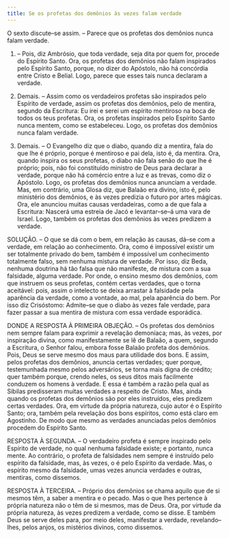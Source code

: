 ```yaml
---
title: Se os profetas dos demônios às vezes falam verdade
---
```


O sexto discute–se assim. – Parece que os profetas dos demônios nunca falam verdade.  

1. – Pois, diz Ambrósio, que toda verdade, seja dita por quem for, procede do Espírito Santo. Ora, os profetas dos demônios não falam inspirados pelo Espírito Santo, porque, no dizer do Apóstolo, não há concórdia entre Cristo e Belial. Logo, parece que esses tais nunca declaram a verdade.  

2. Demais. – Assim como os verdadeiros profetas são inspirados pelo Espírito de verdade, assim os profetas dos demônios, pelo de mentira, segundo da Escritura: Eu irei e serei um espírito mentiroso na boca de todos os teus profetas. Ora, os profetas inspirados pelo Espírito Santo nunca mentem, como se estabeleceu. Logo, os profetas dos demônios nunca falam verdade.  

3. Demais. – O Evangelho diz que o diabo, quando diz a mentira, fala do que lhe é próprio, porque é mentiroso e pai dela, isto é, da mentira. Ora, quando inspira os seus profetas, o diabo não fala senão do que lhe é próprio; pois, não foi constituído ministro de Deus para declarar a verdade, porque não há comércio entre a luz e as trevas, como diz o Apóstolo. Logo, os profetas dos demônios nunca anunciam a verdade.  Mas, em contrário, uma Glosa diz, que Balaão era divino, isto é, pelo ministério dos demônios, e às vezes predizia o futuro por artes mágicas. Ora, ele anunciou muitas causas verdadeiras, como a de que fala a Escritura: Nascerá uma estreia de Jacó e levantar–se–á uma vara de Israel. Logo, também os profetas dos demônios às vezes predizem a verdade.  

SOLUÇÃO. – O que se dá com o bem, em relação às causas, dá–se com a verdade, em relação ao conhecimento. Ora, como é impossível existir um ser totalmente privado do bem, também é impossível um conhecimento totalmente falso, sem nenhuma mistura de verdade. Por isso, diz Beda, nenhuma doutrina há tão falsa que não manifeste, de mistura com a sua falsidade, alguma verdade. Por onde, o ensino mesmo dos demônios, com que instruem os seus profetas, contém certas verdades, que o torna aceitável: pois, assim o intelecto se deixa arrastar à falsidade pela aparência da verdade, como a vontade, ao mal, pela aparência do bem. Por isso diz Crisóstomo: Admite–se que o diabo às vezes fale verdade, para fazer passar a sua mentira de mistura com essa verdade esporádica.  

DONDE A RESPOSTA À PRIMEIRA OBJEÇÃO. – Os profetas dos demônios nem sempre falam para exprimir a revelação demoníaca; mas, às vezes, por inspiração divina, como manifestamente se lê de Balaão, a quem, segundo a Escritura, o Senhor falou, embora fosse Balaão profeta dos demônios. Pois, Deus se serve mesmo dos maus para utilidade dos bons. E assim, pelos profetas dos demônios, anuncia certas verdades; quer porque, testemunhada mesmo pelos adversários, se torna mais digna de crédito; quer também porque, crendo neles, os seus ditos mais facilmente conduzem os homens à verdade. E essa é também a razão pela qual as Sibilas predisseram muitas verdades a respeito de Cristo. Mas, ainda quando os profetas dos demônios são por eles instruídos, eles predizem certas verdades.  Ora, em virtude da própria natureza, cujo autor é o Espírito Santo; ora, também pela revelação dos bons espíritos, como está claro em Agostinho. De modo que mesmo as verdades anunciadas pelos demônios procedem do Espírito Santo.  

RESPOSTA À SEGUNDA. – O verdadeiro profeta é sempre inspirado pelo Espírito de verdade, no qual nenhuma falsidade existe; e portanto, nunca mente. Ao contrário, o profeta de falsidades nem sempre é instruído pelo espírito da falsidade, mas, às vezes, o é pelo Espírito da verdade. Mas, o espírito mesmo da falsidade, umas vezes anuncia verdades e outras, mentiras, como dissemos.  

RESPOSTA À TERCEIRA. – Próprio dos demônios se chama aquilo que de si mesmos têm, a saber a mentira e o pecado. Mas o que lhes pertence à própria natureza não o têm de si mesmos, mas de Deus. Ora, por virtude da própria natureza, às vezes predizem a verdade, como se disse. E também Deus se serve deles para, por meio deles, manifestar a verdade, revelando–lhes, pelos anjos, os mistérios divinos, como dissemos.
